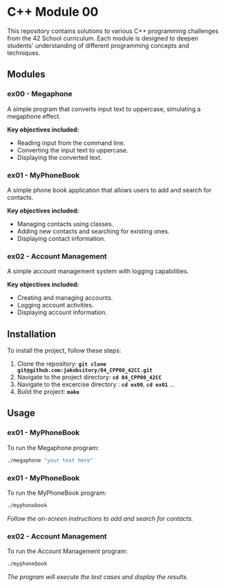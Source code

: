 # **C++ Module 00**

This repository contains solutions to various C++ programming challenges from the 42 School curriculum. Each module is designed to deepen students' understanding of different programming concepts and techniques.

## **Modules**

### **ex00 - Megaphone**
A simple program that converts input text to uppercase, simulating a megaphone effect.

**Key objectives included:**

- Reading input from the command line.
- Converting the input text to uppercase.
- Displaying the converted text.

### **ex01 - MyPhoneBook**
A simple phone book application that allows users to add and search for contacts.

**Key objectives included:**

- Managing contacts using classes.
- Adding new contacts and searching for existing ones.
- Displaying contact information.

### **ex02 - Account Management**
A simple account management system with logging capabilities.

**Key objectives included:**

- Creating and managing accounts.
- Logging account activities.
- Displaying account information.

## **Installation**

To install the project, follow these steps:

1. Clone the repository: **`git clone git@github.com:jakobsitory/04_CPP00_42CC.git`**
2. Navigate to the project directory: **`cd 04_CPP00_42CC`**
3. Navigate to the excercise directory : **`cd ex00`**,  **`cd ex01`** ...
4. Build the project: **`make`**

## **Usage**
### **ex01 - MyPhoneBook**
To run the Megaphone program:
```bash
./megaphone "your text here"
```

### **ex01 - MyPhoneBook**
To run the MyPhoneBook program:
```bash
./myphonebook
```
_Follow the on-screen instructions to add and search for contacts._

### **ex02 - Account Management**
To run the Account Management program:
```bash
./myphonebook
```
_The program will execute the test cases and display the results._
